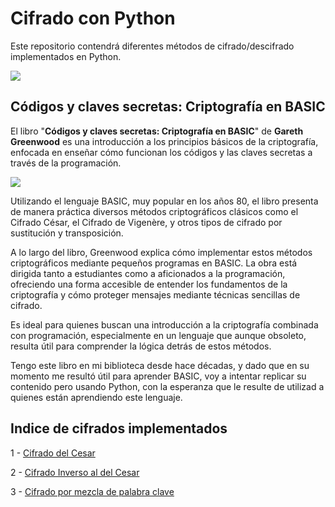 # Cifrado con Python
Este repositorio contendrá diferentes métodos de cifrado/descifrado implementados en Python.

<span><img src="https://img.shields.io/badge/Python-FFD43B?style=for-the-badge&logo=python&logoColor=blue"/></span>



## Códigos y claves secretas: Criptografía en BASIC

El libro "**Códigos y claves secretas: Criptografía en BASIC**" de **Gareth Greenwood** es una introducción a los principios básicos de la criptografía, enfocada en enseñar cómo funcionan los códigos y las claves secretas a través de la programación. 

<span><img src="https://github.com/user-attachments/assets/eb5f6170-69c0-47b2-b0bb-c30b4e12f6ea"/></span>

Utilizando el lenguaje BASIC, muy popular en los años 80, el libro presenta de manera práctica diversos métodos criptográficos clásicos como el Cifrado César, el Cifrado de Vigenère, y otros tipos de cifrado por sustitución y transposición.

A lo largo del libro, Greenwood explica cómo implementar estos métodos criptográficos mediante pequeños programas en BASIC. La obra está dirigida tanto a estudiantes como a aficionados a la programación, ofreciendo una forma accesible de entender los fundamentos de la criptografía y cómo proteger mensajes mediante técnicas sencillas de cifrado.

Es ideal para quienes buscan una introducción a la criptografía combinada con programación, especialmente en un lenguaje que aunque obsoleto, resulta útil para comprender la lógica detrás de estos métodos.

Tengo este libro en mi biblioteca desde hace décadas, y dado que en su momento me resultó útil para aprender BASIC, voy a intentar replicar su contenido pero usando Python, con la esperanza que le resulte de utilizad a quienes están aprendiendo este lenguaje.

## Indice de cifrados implementados

1 - [Cifrado del Cesar](https://github.com/VintaBytes/Cifrado-Con-Python/tree/main/Cesar#readme)

2 - [Cifrado Inverso al del Cesar](https://github.com/VintaBytes/Cifrado-Con-Python/blob/main/Cesar%20inverso/README.md)

3 - [Cifrado por mezcla de palabra clave](https://github.com/VintaBytes/Cifrado-Con-Python/blob/main/Cifrado%20por%20mezcla%20de%20palabra%20clave/README.md)


